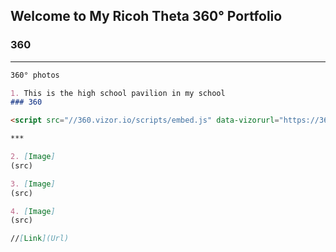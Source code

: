 ## Welcome to My Ricoh Theta 360° Portfolio

### 360

<script src="//360.vizor.io/scripts/embed.js" data-vizorurl="https://360.vizor.io/embed/v/grrva" ></script>

***



```markdown
360° photos

1. This is the high school pavilion in my school
### 360

<script src="//360.vizor.io/scripts/embed.js" data-vizorurl="https://360.vizor.io/embed/v/grrva" ></script>

***

2. [Image]
(src)

3. [Image]
(src)

4. [Image]
(src)

//[Link](Url)
```

